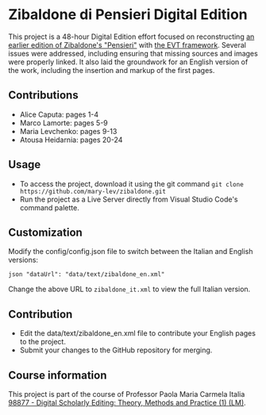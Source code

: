 Zibaldone di Pensieri Digital Edition
===============

This project is a 48-hour Digital Edition effort focused on reconstructing [an earlier edition of Zibaldone's "Pensieri"](https://github.com/Alessia438/Zibaldone_di_pensieri.github.io/) with [the EVT framework](http://evt.labcd.unipi.it/). Several issues were addressed, including ensuring that missing sources and images were properly linked. It also laid the groundwork for an English version of the work, including the insertion and markup of the first pages.

## Contributions
- Alice Caputa: pages 1-4
- Marco Lamorte: pages 5-9
- Maria Levchenko: pages 9-13
- Atousa Heidarnia: pages 20-24

## Usage

- To access the project, download it using the git command `git clone https://github.com/mary-lev/zibaldone.git`
- Run the project as a Live Server directly from Visual Studio Code's command palette.

## Customization

Modify the config/config.json file to switch between the Italian and English versions:

`json
"dataUrl": "data/text/zibaldone_en.xml"
`

Change the above URL to `zibaldone_it.xml` to view the full Italian version.

## Contribution

- Edit the data/text/zibaldone_en.xml file to contribute your English pages to the project.
- Submit your changes to the GitHub repository for merging.

## Course information
This project is part of the course of Professor Paola Maria Carmela Italia [98877 - Digital Scholarly Editing: Theory, Methods and Practice (1) (LM)](https://www.unibo.it/en/study/phd-professional-masters-specialisation-schools-and-other-programmes/course-unit-catalogue/course-unit/2023/478841).